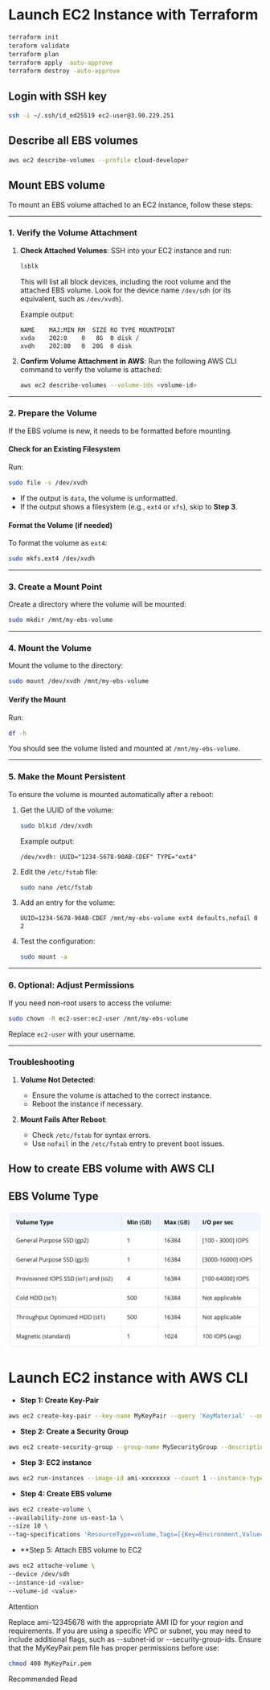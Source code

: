 # Launch EC2 Instance with Terraform

```bash
terraform init
teraform validate
terraform plan
terraform apply -auto-approve
terraform destroy -auto-approve
```

## Login with SSH key

```bash
ssh -i ~/.ssh/id_ed25519 ec2-user@3.90.229.251
```

## Describe all EBS volumes

```bash
aws ec2 describe-volumes --profile cloud-developer
```

## Mount EBS volume

To mount an EBS volume attached to an EC2 instance, follow these steps:

---

### **1. Verify the Volume Attachment**

1. **Check Attached Volumes**:
   SSH into your EC2 instance and run:

   ```bash
   lsblk
   ```

   This will list all block devices, including the root volume and the attached EBS volume. Look for the device name `/dev/sdh` (or its equivalent, such as `/dev/xvdh`).

   Example output:

   ```
   NAME    MAJ:MIN RM  SIZE RO TYPE MOUNTPOINT
   xvda    202:0    0   8G  0 disk /
   xvdh    202:80   0  20G  0 disk
   ```

2. **Confirm Volume Attachment in AWS**:
   Run the following AWS CLI command to verify the volume is attached:
   ```bash
   aws ec2 describe-volumes --volume-ids <volume-id>
   ```

---

### **2. Prepare the Volume**

If the EBS volume is new, it needs to be formatted before mounting.

#### **Check for an Existing Filesystem**

Run:

```bash
sudo file -s /dev/xvdh
```

- If the output is `data`, the volume is unformatted.
- If the output shows a filesystem (e.g., `ext4` or `xfs`), skip to **Step 3**.

#### **Format the Volume** (if needed)

To format the volume as `ext4`:

```bash
sudo mkfs.ext4 /dev/xvdh
```

---

### **3. Create a Mount Point**

Create a directory where the volume will be mounted:

```bash
sudo mkdir /mnt/my-ebs-volume
```

---

### **4. Mount the Volume**

Mount the volume to the directory:

```bash
sudo mount /dev/xvdh /mnt/my-ebs-volume
```

#### **Verify the Mount**

Run:

```bash
df -h
```

You should see the volume listed and mounted at `/mnt/my-ebs-volume`.

---

### **5. Make the Mount Persistent**

To ensure the volume is mounted automatically after a reboot:

1. Get the UUID of the volume:

   ```bash
   sudo blkid /dev/xvdh
   ```

   Example output:

   ```
   /dev/xvdh: UUID="1234-5678-90AB-CDEF" TYPE="ext4"
   ```

2. Edit the `/etc/fstab` file:

   ```bash
   sudo nano /etc/fstab
   ```

3. Add an entry for the volume:

   ```
   UUID=1234-5678-90AB-CDEF /mnt/my-ebs-volume ext4 defaults,nofail 0 2
   ```

4. Test the configuration:
   ```bash
   sudo mount -a
   ```

---

### **6. Optional: Adjust Permissions**

If you need non-root users to access the volume:

```bash
sudo chown -R ec2-user:ec2-user /mnt/my-ebs-volume
```

Replace `ec2-user` with your username.

---

### **Troubleshooting**

1. **Volume Not Detected**:

   - Ensure the volume is attached to the correct instance.
   - Reboot the instance if necessary.

2. **Mount Fails After Reboot**:
   - Check `/etc/fstab` for syntax errors.
   - Use `nofail` in the `/etc/fstab` entry to prevent boot issues.

## How to create EBS volume with AWS CLI

## EBS Volume Type

![EBS Volume Types](ebs-volume-types.png)

# Launch EC2 instance with AWS CLI

- **Step 1: Create Key-Pair**

```bash
aws ec2 create-key-pair --key-name MyKeyPair --query 'KeyMaterial' --output text > MyKeyPair.pem
```

- **Step 2: Create a Security Group**

```bash
aws ec2 create-security-group --group-name MySecurityGroup --description "My security group description"
```

- **Step 3: EC2 instance**

```bash
aws ec2 run-instances --image-id ami-xxxxxxxx --count 1 --instance-type t2.micro --key-name MyKeyPair
```

- **Step 4: Create EBS volume**

```bash
aws ec2 create-volume \
--availability-zone us-east-1a \
--size 10 \
--tag-specifications 'ResourceType=volume,Tags=[{Key=Environment,Value=Production},{Key=Owner,Value=JohnDoe}]'
```

- \*\*Step 5: Attach EBS volume to EC2

```bash
aws ec2 attache-volume \
--device /dev/sdh
--instance-id <value>
--volume-id <value>
```

Attention

Replace ami-12345678 with the appropriate AMI ID for your region and requirements.
If you are using a specific VPC or subnet, you may need to include additional flags, such as --subnet-id or --security-group-ids.
Ensure that the MyKeyPair.pem file has proper permissions before use:

```bash
chmod 400 MyKeyPair.pem
```

Recommended Read
